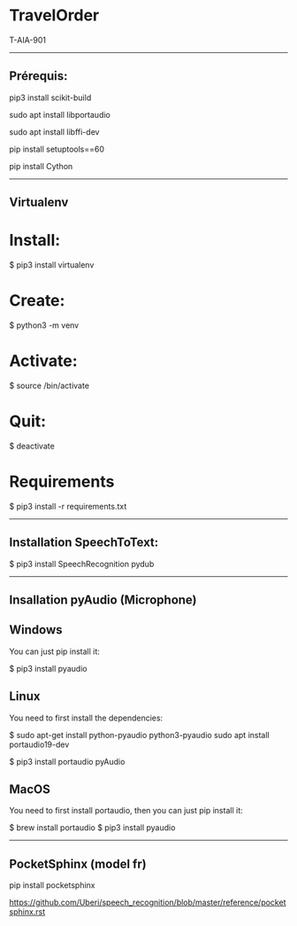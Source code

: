 # TravelOrder
T-AIA-901

------------------------------------
Prérequis:
------------------------------------

pip3 install scikit-build

sudo apt install libportaudio

sudo apt install libffi-dev

pip install setuptools==60

pip install Cython

------------------------------------
Virtualenv
------------------------------------

# Install:

$  pip3 install virtualenv

# Create:

$  python3 -m venv <venv-name>

# Activate:

$  source <venv-name>/bin/activate

# Quit:

$  deactivate

# Requirements

$ pip3 install -r requirements.txt

------------------------------------
Installation SpeechToText:
------------------------------------

$ pip3 install SpeechRecognition pydub

------------------------------------
Insallation pyAudio (Microphone)
------------------------------------

Windows
------------------------------------
You can just pip install it:

$ pip3 install pyaudio

Linux
------------------------------------
You need to first install the dependencies:

$ sudo apt-get install python-pyaudio python3-pyaudio
sudo apt install portaudio19-dev

$ pip3 install portaudio pyAudio

MacOS
------------------------------------
You need to first install portaudio, then you can just pip install it:

$ brew install portaudio
$ pip3 install pyaudio

------------------------------------
PocketSphinx (model fr)
------------------------------------

pip install pocketsphinx

https://github.com/Uberi/speech_recognition/blob/master/reference/pocketsphinx.rst